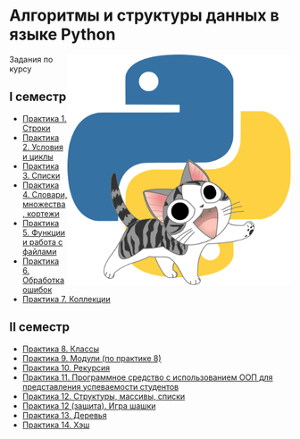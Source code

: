 # Алгоритмы и структуры данных в языке Python

<img src="https://github.com/Cat-in-box/FA/blob/png/git%20python.png" align="right" width=400 height=413/>

Задания по курсу

## I семестр
* [Практика 1. Строки](https://github.com/Cat-in-box/FA/tree/1-%D0%BA%D1%83%D1%80%D1%81/1%20%D0%BA%D1%83%D1%80%D1%81/Python/Pract_1)
* [Практика 2. Условия и циклы](https://github.com/Cat-in-box/FA/tree/1-%D0%BA%D1%83%D1%80%D1%81/1%20%D0%BA%D1%83%D1%80%D1%81/Python/Pract_2)
* [Практика 3. Списки](https://github.com/Cat-in-box/FA/tree/1-%D0%BA%D1%83%D1%80%D1%81/1%20%D0%BA%D1%83%D1%80%D1%81/Python/Pract_3)
* [Практика 4. Словари, множества, кортежи](https://github.com/Cat-in-box/FA/tree/1-%D0%BA%D1%83%D1%80%D1%81/1%20%D0%BA%D1%83%D1%80%D1%81/Python/Pract_4)
* [Практика 5. Функции и работа с файлами](https://github.com/Cat-in-box/FA/tree/1-%D0%BA%D1%83%D1%80%D1%81/1%20%D0%BA%D1%83%D1%80%D1%81/Python/Pract_5)
* [Практика 6. Обработка ошибок](https://github.com/Cat-in-box/FA/tree/1-%D0%BA%D1%83%D1%80%D1%81/1%20%D0%BA%D1%83%D1%80%D1%81/Python/Pract_6)
* [Практика 7. Коллекции](https://github.com/Cat-in-box/FA/tree/1-%D0%BA%D1%83%D1%80%D1%81/1%20%D0%BA%D1%83%D1%80%D1%81/Python/Pract_7)

## II семестр
* [Практика 8. Классы](https://github.com/Cat-in-box/FA/tree/1-%D0%BA%D1%83%D1%80%D1%81/1%20%D0%BA%D1%83%D1%80%D1%81/Python/Pract_8%20(1))
* [Практика 9. Модули (по практике 8)](https://github.com/Cat-in-box/FA/tree/1-%D0%BA%D1%83%D1%80%D1%81/1%20%D0%BA%D1%83%D1%80%D1%81/Python/Pract_9%20(2))
* [Практика 10. Рекурсия](https://github.com/Cat-in-box/FA/tree/1-%D0%BA%D1%83%D1%80%D1%81/1%20%D0%BA%D1%83%D1%80%D1%81/Python/Pract_10%20(3))
* [Практика 11. Программное средство с использованием ООП для
представления успеваемости студентов](https://github.com/Cat-in-box/FA/tree/1-%D0%BA%D1%83%D1%80%D1%81/1%20%D0%BA%D1%83%D1%80%D1%81/Python/Pract_11%20(4))
* [Практика 12. Структуры, массивы, списки](https://github.com/Cat-in-box/FA/tree/1-%D0%BA%D1%83%D1%80%D1%81/1%20%D0%BA%D1%83%D1%80%D1%81/Python/Pract_12%20(5))
* [Практика 12 (защита). Игра шашки](https://github.com/Cat-in-box/FA/tree/1-%D0%BA%D1%83%D1%80%D1%81/1%20%D0%BA%D1%83%D1%80%D1%81/Python/Pract_12%20(5)%20%D0%B7%D0%B0%D1%89%D0%B8%D1%82%D0%B0%20%D0%A8%D0%90%D0%A8%D0%9A%D0%98)
* [Практика 13. Деревья](https://github.com/Cat-in-box/FA/tree/1-%D0%BA%D1%83%D1%80%D1%81/1%20%D0%BA%D1%83%D1%80%D1%81/Python/Pract_13%20(6))
* [Практика 14. Хэш](https://github.com/Cat-in-box/FA/tree/1-%D0%BA%D1%83%D1%80%D1%81/1%20%D0%BA%D1%83%D1%80%D1%81/Python/Pract_14%20(7))
